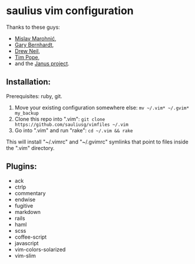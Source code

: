saulius vim configuration
=========================

Thanks to these guys:

* [Mislav Marohnić](http://mislav.uniqpath.com),
* [Gary Bernhardt](http://destroyallsoftware.com),
* [Drew Neil](http://vimcasts.org),
* [Tim Pope](http://tbaggery.com),
* and the [Janus project](https://github.com/carlhuda/janus).

## Installation:

Prerequisites: ruby, git.

1. Move your existing configuration somewhere else:
   `mv ~/.vim* ~/.gvim* my_backup`
2. Clone this repo into ".vim":
   `git clone https://github.com/sauliusg/vimfiles ~/.vim`
3. Go into ".vim" and run "rake":
   `cd ~/.vim && rake`

This will install "~/.vimrc" and "~/.gvimrc" symlinks that point to
files inside the ".vim" directory.

## Plugins:

* ack
* ctrlp
* commentary
* endwise
* fugitive
* markdown
* rails
* haml
* scss
* coffee-script
* javascript
* vim-colors-solarized
* vim-slim
